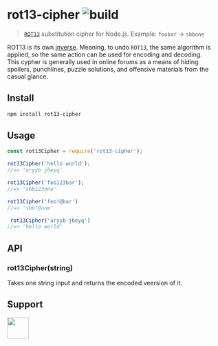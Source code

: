 # rot13-cipher ![build](https://travis-ci.com/RocktimSaikia/rot13-cipher.svg?branch=master)

>  [`ROT13`](https://en.wikipedia.org/wiki/ROT13) substitution cipher for Node.js. Example: `foobar` → `sbbone`<br>

ROT13 is its own [inverse](https://en.wikipedia.org/wiki/Inverse_function). Meaning, to undo `ROT13`, the same algorithm is applied, so the same action can be used for encoding and decoding.<br>
This cypher is generally used in online forums as a means of hiding spoilers, punchlines, puzzle solutions, and offensive materials from the casual glance.

## Install
```bash
npm install rot13-cipher
```

## Usage

 ```js
 const rot13Cipher = require('rot13-cipher');

 rot13Cipher('hello world');
 //=> 'uryyb jbeyq'

 rot13Cipher('foo123bar');
 //=> 'sbb123one'

 rot13Cipher('foo!@bar')
 //=> 'sbb!@one'

  rot13Cipher('uryyb jbeyq')
 //=> 'hello world'
 ```

## API

### rot13Cipher(string)

Takes one string input and returns the encoded veersion of it.


## Support

<a href="https://www.buymeacoffee.com/7BdaxfI"><img src="https://user-images.githubusercontent.com/33410545/95193575-a3b51b00-07f1-11eb-9bbb-90ea2e1018d7.png" height="50px"/></a>
